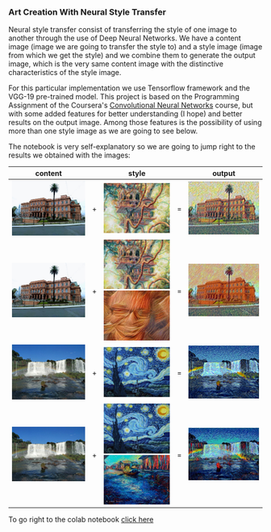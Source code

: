 ### Art Creation With Neural Style Transfer

Neural style transfer consist of transferring the style of one image  to another through the use of Deep Neural Networks. We have a content image (image we are going to transfer the style to) and a style image (image from which we get the style) and we combine them to generate the output image, which is the very same content image with the distinctive characteristics of the style image.

For this particular implementation we use Tensorflow framework and the VGG-19 pre-trained model. This project is based on the Programming Assignment of the Coursera's [Convolutional Neural Networks](https://www.coursera.org/learn/convolutional-neural-networks/home/welcome) course, but  with some added features for better understanding (I hope) and better results on the output image. Among those features is the possibility of using more than one style image as we are going to see below.

The notebook is very self-explanatory so we are going to jump right to the results we obtained with the images:



|content||style||output|
|:---:|:---:|:---:|:---:|:---:|
|<img alt="Casa Rosada" src="./content_images/casa_rosada.jpg"  width=400 >|+|<img alt="Tree House Style" src="./style_images/tree_house.png" width=400 >| = |<img alt="OutputImage" src="./output/casa_rosa+house_tree-layer_1-3.1.jpg" width=400 >|
|<img alt="Casa Rosada" src="./content_images/casa_rosada.jpg"  width=400 >|+|<img alt="Tree House Style" src="./style_images/tree_house.png" width=200 ><img alt="Tree House Style" src="./style_images/jeepers.jpg" width=200 >|=|<img alt="OutputImage" src="./output/casa_rosa+house_tree.5+devil.5-layer_1-3.1_500epochs.png" width=400 >|
|<img alt="Waterfall" src="./content_images/waterfall_rainbow.jpg" width=400 >|+|<img alt="Starry Night Comic" src="./style_images/starry_night_comic.jpg" width=400 >| = |<img alt="OutputImage" src="./output/cascade+starry_night_comic-layer1-3.1_800epochs.jpg" width=400 >|
|<img alt="waterfall" src="./content_images/waterfall_rainbow.jpg" width=400 >|+|<img alt="Starry Night Comic" src="./style_images/starry_night_comic.jpg" width=200 ><img alt="Dripping Colors" src="./style_images/dripping_colors.jpg" width=200 >| = |<img alt="OutputImage" src="./output/cascade+starry_night_comic.5+dripping_colors.5-layer1-3.1_2500epochs.jpg" width=400 >|


To go right to the colab notebook [click here](https://colab.research.google.com/github/micakce/nst_Arting/blob/master/Art_Generation_with_Neural_Style_Transfer.ipynb)
